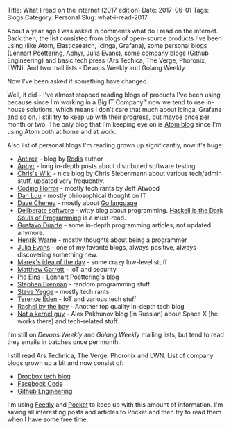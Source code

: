 Title: What I read on the internet (2017 edition)
Date: 2017-06-01
Tags: Blogs
Category: Personal
Slug: what-i-read-2017

About a year ago I was asked in comments what do I read on the internet.
Back then, the list consisted from blogs of open-source products I've been using (like Atom, Elasticsearch, Icinga, Grafana), some personal blogs (Lennart Poettering, Aphyr, Julia Evans), some company blogs (Github Engineering) and basic tech press (Ars Techica, The Verge, Phoronix, LWN). And two mail lists - Devops Weekly and Golang Weekly.

Now I've been asked if something have changed.

Well, it did - I've almost stopped reading blogs of products I've been using,
because since I'm working in a Big IT Company™ now we tend to use in-house solutions, which means I don't care that much about Icinga, Grafana and so on. I still try to keep up with their progress, but maybe once per month or two. The only blog that I'm keeping eye on is [Atom blog](http://blog.atom.io/) since I'm using Atom both at home and at work.

Also list of personal blogs I'm reading grown up significantly,
now it's huge:

* [Antirez](antirez.com) - blog by [Redis](redis.io) author
* [Aphyr](aphyr.com) - long in-depth posts about distributed software testing.
* [Chris's Wiki](https://utcc.utoronto.ca/~cks/space/blog/) - nice blog by Chris Siebenmann about various tech/admin stuff, updated very frequently.
* [Coding Horror](https://blog.codinghorror.com/) - mostly tech rants by Jeff Atwood
* [Dan Luu](http://danluu.com) - mostly philosophical thought on IT
* [Dave Cheney](http://dave.cheney.net) - mostly about [Go language](golang.org)
* [Deliberate software](http://deliberate-software.com/) - witty blog about programming. [Haskell is the Dark Souls of Programming](http://deliberate-software.com/haskell-is-the-dark-souls-of-programming/) is a must-read.
* [Gustavo Duarte](http://duartes.org/gustavo/blog/) - some in-depth programming articles, not updated anymore.
* [Henrik Warne](https://henrikwarne.com/) - mostly thoughts about being a programmer
* [Julia Evans](https://jvns.ca/) - one of my favorite blogs, always positive, always discovering something new.
* [Marek's idea of the day](https://idea.popcount.org/) - some crazy low-level stuff
* [Matthew Garrett](http://mjg59.dreamwidth.org/) - IoT and security
* [Pid Eins](http://0pointer.de/blog) - Lennart Poettering's blog
* [Stephen Brennan](https://brennan.io/blog/) - random programming stuff
* [Steve Yegge](http://steve-yegge.blogspot.com) - mostly tech rants
* [Terence Eden](https://shkspr.mobi/blog/) - IoT and various tech stuff
* [Rachel by the bay](http://rachelbythebay.com/w/) - Another top quality in-depth tech blog
* [Not a kernel guy](https://blog.not-a-kernel-guy.com/) - Alex Pakhunov'blog (in Russian) about Space X (he works there) and tech-related stuff.

I'm still on *Devops Weekly* and *Golang Weekly* mailing lists,
but tend to read they emails in batches once per month.

I still read Ars Technica, The Verge, Phoronix and LWN.
List of company blogs grown up a bit and now consist of:

* [Dropbox tech blog](https://tech.dropbox.com)
* [Facebook Code](https://code.facebook.com/)
* [Github Engineering](https://githubengineering.com/)

I'm using [Feedly](https://feedly.com/) and [Pocket](getpocket.com) to keep up with this amount of information.
I'm saving all interesting posts and articles to Pocket and then
try to read them when I have some free time.
